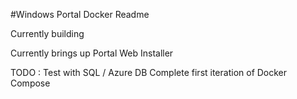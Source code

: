 #Windows Portal Docker Readme

Currently building

Currently brings up Portal Web Installer

TODO : Test with SQL / Azure DB
       Complete first iteration of Docker Compose 
